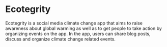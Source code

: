 # Ecotegrity
Ecotegrity is a social media climate change app that aims to raise awareness about global warming as well as to get people to take action by organizing events on the app. In the app, users can share blog posts, discuss and organize climate change related events.
